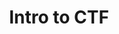 ---
credit:
- SIGPwny
featured: false
recording: ''
slides: intro_to_ctf.pdf
tags:
- misc
- ctf
- intro
time_close: ''
time_start: 2017-09-14T18:00:00.000000-05:00
title: Intro to CTF
week_number: 2
---